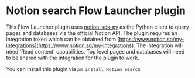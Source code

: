 # Notion search Flow Launcher plugin

This Flow Launcher plugin uses [notion-sdk-py](https://github.com/ramnes/notion-sdk-py.git) as the Python client to query pages and databases via the official Notion API. The plugin requires an integration token which can be obtained from [https://www.notion.so/my-integrations](https://www.notion.so/my-integrations). The integration will need 'Read content' capabilities. Top level pages and databases will need to be shared with the integration for the plugin to work.

You can install this plugin via `pm install Notion Search`
